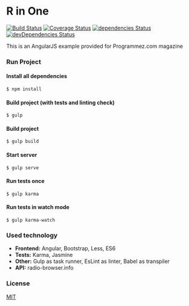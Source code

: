 # R in One
[![Build Status](https://travis-ci.org/RinOne/AngularJS.svg?branch=master)](https://travis-ci.org/RinOne/AngularJS)
[![Coverage Status](https://coveralls.io/repos/github/RinOne/AngularJS/badge.svg)](https://coveralls.io/github/RinOne/AngularJS)
[![dependencies Status](https://david-dm.org/RinOne/AngularJS/status.svg)](https://david-dm.org/RinOne/AngularJS)
[![devDependencies Status](https://david-dm.org/RinOne/AngularJS/dev-status.svg)](https://david-dm.org/RinOne/AngularJS?type=dev)

This is an AngularJS example provided for Programmez.com magazine

### Run Project
#### Install all dependencies
```$ npm install```
#### Build project (with tests and linting check)
```$ gulp```
#### Build project
```$ gulp build```
#### Start server
```$ gulp serve```
#### Run tests once
```$ gulp karma```
#### Run tests in watch mode
```$ gulp karma-watch```

### Used technology
- **Frontend:** Angular, Bootstrap, Less, ES6
- **Tests:** Karma, Jasmine
- **Other:** Gulp as task runner, EsLint as linter, Babel as transpiler
- **API:** radio-browser.info

### License
[MIT](http://opensource.org/licenses/MIT)
